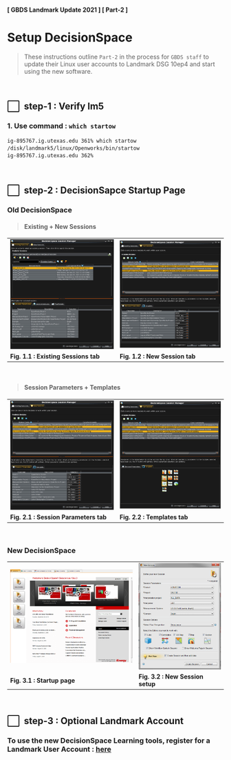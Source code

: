 #### [ GBDS Landmark Update 2021 ] [ Part-2 ]

# Setup DecisionSpace

> These instructions outline `Part-2` in the process for `GBDS staff` to update their Linux user accounts to Landmark DSG 10ep4 and start using the new software.

<br>

## &#x2B1C;&#x00A0; step-1 : Verify lm5

### 1. Use command : `which startow`

```bash
ig-895767.ig.utexas.edu 361% which startow
/disk/landmark5/linux/Openworks/bin/startow
ig-895767.ig.utexas.edu 362% 
```

<br>

## &#x2B1C;&#x00A0; step-2 : DecisionSapce Startup Page

### Old DecisionSpace

> #### Existing + New Sessions

<table style="width:100%">
<tr>
  <td><img src="./img/ch2/step2/dsg-start-ep0-1.png" /></td>
  <td><img src="./img/ch2/step2/dsg-start-ep0-2.png" /></td>
</tr>
<tr>
  <td><b>Fig. 1.1 : Existing Sessions tab</b></td>
  <td><b>Fig. 1.2 : New Session tab</b></td>
</tr>
</table>

<br>

> #### Session Parameters + Templates

<table style="width:100%">
<tr>
  <td><img src="./img/ch2/step2/dsg-start-ep0-2.png" /></td>
  <td><img src="./img/ch2/step2/dsg-start-ep0-3.png" /></td>
</tr>
<tr>
  <td><b>Fig. 2.1 : Session Parameters tab</b></td>
  <td><b>Fig. 2.2 : Templates tab</b></td>
</tr>
</table>

<br>

### New DecisionSpace

<table style="width:100%">
<tr>
  <td><img src="./img/ch2/step2/dsg-start-ep4-1.png" /></td>
  <td><img src="./img/ch2/step2/dsg-start-ep4-2.png" /></td>
</tr>
<tr>
  <td><b>Fig. 3.1 : Startup page</b></td>
  <td><b>Fig. 3.2 : New Session setup</b></td>
</tr>
</table>

<br>

## &#x2B1C;&#x00A0; step-3 : Optional Landmark Account

### To use the new DecisionSpace Learning tools, register for a Landmark User Account : [here](https://identity.halliburton.com/CustomSelfReg/register.jsp?xHalTemp=ienergy)



<br>
